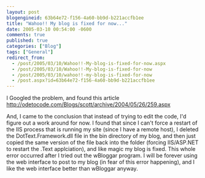 ```yaml
---
layout: post
blogengineid: 63b64e72-f156-4a60-bb9d-b221accfb1ee
title: "Wahoo!! My blog is fixed for now..."
date: 2005-03-10 00:54:00 -0600
comments: true
published: true
categories: ["Blog"]
tags: ["General"]
redirect_from: 
  - /post/2005/03/10/Wahoo!!-My-blog-is-fixed-for-now.aspx
  - /post/2005/03/10/Wahoo!!-My-blog-is-fixed-for-now
  - /post/2005/03/10/wahoo!!-my-blog-is-fixed-for-now
  - /post.aspx?id=63b64e72-f156-4a60-bb9d-b221accfb1ee
---
```


I Googled the problem, and found this article <A href="http://odetocode.com/Blogs/scott/archive/2004/05/26/259.aspx">http://odetocode.com/Blogs/scott/archive/2004/05/26/259.aspx</A>

And, I came to the conclusion that instead of trying to edit the code, I'd figure out a work around for now. I found that since I can't force a restart of the IIS process that is running my site (since I have a remote host), I deleted the DotText.Framework.dll file in the bin directory of my blog, and then just copied the same version of the file back into the folder (forcing IIS/ASP.NET to restart the .Text applciation), and like magic my blog is fixed. This whole error occurred after I tried out the wBloggar program. I will be forever using the web interface to post to my blog (in fear of this error happening), and I like the web interface better than wBloggar anyway.
